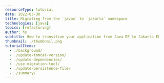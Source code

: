 ```yaml
---
resourceType: tutorial
date: 2022-03-30
title: Migrating from the `javax` to `jakarta` namespace
technologies: [java]
topics: [refactoring]
author: hs
subtitle: How to transition your application from Java EE to Jakarta EE.
thumbnail: ./thumbnail.png
tutorialItems:
  - ./background/
  - ./update-tomcat-version/
  - ./update-dependencies/
  - ./use-migration-tool/
  - ./update-persistence-file/
  - ./summary/
---
```

